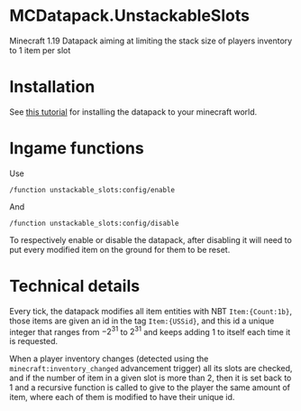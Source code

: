 # MCDatapack.UnstackableSlots
Minecraft 1.19 Datapack aiming at limiting the stack size of players inventory to 1 item per slot

# Installation
See [this tutorial](https://minecraft.fandom.com/wiki/Tutorials/Installing_a_data_pack) for installing the datapack to your minecraft world.

# Ingame functions
Use

    /function unstackable_slots:config/enable

And

    /function unstackable_slots:config/disable

To respectively enable or disable the datapack, after disabling it will need to put every modified item on the ground for them to be reset.

# Technical details
Every tick, the datapack modifies all item entities with NBT `Item:{Count:1b}`, those items are given an id in the tag `Item:{USSid}`, and this id a unique integer that ranges from $-2^{31}$ to $2^{31}$ and keeps adding 1 to itself each time it is requested.

When a player inventory changes (detected using the `minecraft:inventory_changed` advancement trigger) all its slots are checked, and if the number of item in a given slot is more than 2, then it is set back to 1 and a recursive function is called to give to the player the same amount of item, where each of them is modified to have their unique id. 
